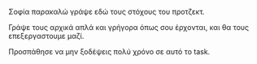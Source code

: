 
Σοφία παρακαλώ γράψε εδώ τους στόχους του προτζεκτ.

Γράψε τους αρχικά απλά και γρήγορα όπως σου έρχονται, και θα τους επεξεργαστουμε μαζί.

Προσπάθησε να μην ξοδέψεις πολύ χρόνο σε αυτό το task. 

